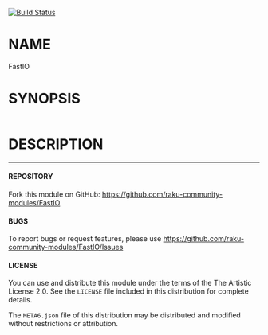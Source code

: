 [![Build Status](https://travis-ci.org/perl6-community-modules/FastIO.svg)](https://travis-ci.org/perl6-community-modules/FastIO)

# NAME

FastIO

# SYNOPSIS

```raku
```

# DESCRIPTION


----

#### REPOSITORY

Fork this module on GitHub:
https://github.com/raku-community-modules/FastIO

#### BUGS

To report bugs or request features, please use
https://github.com/raku-community-modules/FastIO/Issues

#### LICENSE

You can use and distribute this module under the terms of the
The Artistic License 2.0. See the `LICENSE` file included in this
distribution for complete details.

The `META6.json` file of this distribution may be distributed and modified
without restrictions or attribution.

